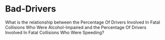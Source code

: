 # Bad-Drivers

What is the relationship between the Percentage Of Drivers Involved In Fatal Collisions Who Were Alcohol-Impaired and the Percentage Of Drivers Involved In Fatal Collisions Who Were Speeding?

 
